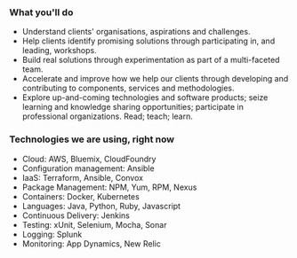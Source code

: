 ### What you'll do
* Understand clients' organisations, aspirations and challenges.
* Help clients identify promising solutions through participating in, and leading, workshops.
* Build real solutions through experimentation as part of a multi-faceted team.  
* Accelerate and improve how we help our clients through developing and contributing to components, services and methodologies.
* Explore up-and-coming technologies and software products; seize learning and knowledge sharing opportunities; participate in professional organizations. Read; teach; learn.

### Technologies we are using, right now
* Cloud: AWS, Bluemix, CloudFoundry
* Configuration management: Ansible
* IaaS: Terraform, Ansible, Convox 
* Package Management: NPM, Yum, RPM, Nexus
* Containers: Docker, Kubernetes
* Languages: Java, Python, Ruby, Javascript
* Continuous Delivery: Jenkins
* Testing: xUnit, Selenium, Mocha, Sonar
* Logging: Splunk
* Monitoring: App Dynamics, New Relic
